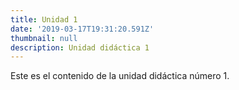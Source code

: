 ```yaml
---
title: Unidad 1
date: '2019-03-17T19:31:20.591Z'
thumbnail: null
description: Unidad didáctica 1
---
```

Este es el contenido de la unidad didáctica número 1.